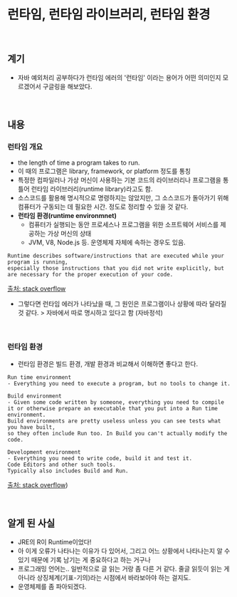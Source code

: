 # 런타임, 런타임 라이브러리, 런타임 환경
<br>

## 계기
- 자바 예외처리 공부하다가 런타임 에러의 '런타임' 이라는 용어가 어떤 의미인지 모르겠어서 구글링을 해보았다.
<br>

## 내용
### 런타임 개요
- the length of time a program takes to run.
- 이 때의 프로그램은 library, framework, or platform 정도를 통칭
- 특정한 컴파일러나 가상 머신이 사용하는 기본 코드의 라이브러리나 프로그램을 통틀어 런타임 라이브러리(runtime library)라고도 함.
- 소스코드를 활용해 명시적으로 명령하지는 않았지만, 그 소스코드가 돌아가기 위해 컴퓨터가 구동되는 데 필요한 시간. 정도로 정리할 수 있을 것 같다.
- <b>런타임 환경(runtime environmnet)</b>
  - 컴퓨터가 실행되는 동안 프로세스나 프로그램을 위한 소프트웨어 서비스를 제공하는 가상 머신의 상태
  - JVM, V8, Node.js 등. 운영체제 자체에 속하는 경우도 있음.

```
Runtime describes software/instructions that are executed while your program is running, 
especially those instructions that you did not write explicitly, but are necessary for the proper execution of your code.
```
[출처: stack overflow](https://stackoverflow.com/questions/3900549/what-is-runtime)

- 그렇다면 런타임 에러가 나타났을 때, 그 원인은 프로그램이나 상황에 따라 달라질 것 같다. > 자바에서 따로 명시하고 있다고 함 (자바정석)

<br>

### 런타임 환경
- 런타임 환경은 빌드 환경, 개발 환경과 비교해서 이해하면 좋다고 한다.
```
Run time environment 
- Everything you need to execute a program, but no tools to change it.

Build environment
- Given some code written by someone, everything you need to compile it or otherwise prepare an executable that you put into a Run time environment. 
Build environments are pretty useless unless you can see tests what you have built, 
so they often include Run too. In Build you can't actually modify the code.

Development environment 
- Everything you need to write code, build it and test it. 
Code Editors and other such tools. 
Typically also includes Build and Run.
```
[출처: stack overflow](https://stackoverflow.com/questions/3710130/what-is-run-time-environment))

<br>

## 알게 된 사실
- JRE의 R이 Runtime이었다!
- 아 이게 오류가 나타나는 이유가 다 있어서, 그리고 어느 상황에서 나타나는지 알 수 있기 때문에 기록 남기는 게 중요하다고 하는 거구나
- 프로그래밍 언어는.. 일반적으로 글 읽는 거랑 좀 다른 거 같다. 줄글 읽듯이 읽는 게 아니라 상징체계(기표-기의)라는 시점에서 바라보아야 하는 걸지도.
- 운영체제를 좀 파아되겠다.

<br><br>
